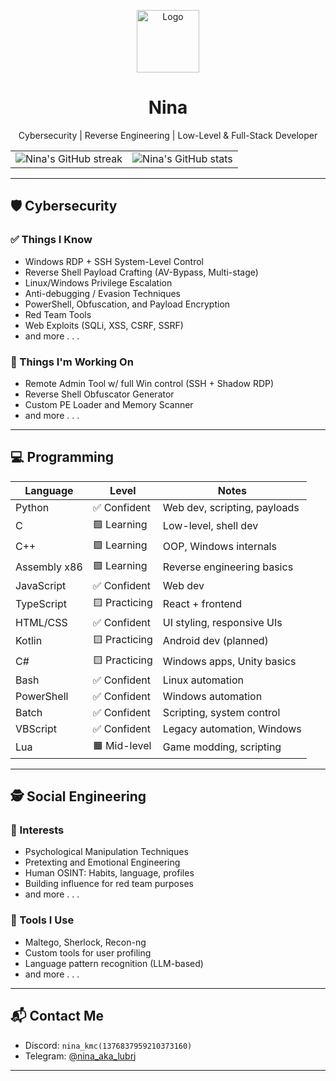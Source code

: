 <p align="center">
  <img src="https://i.imgur.com/MTpLxuC.png" alt="Logo" height="100">
</p>

<h1 align="center">Nina</h1>
<p align="center">Cybersecurity | Reverse Engineering | Low-Level & Full-Stack Developer</p>

<table align="center">
  <tr>
    <td>
      <img src="https://github-readme-streak-stats.herokuapp.com/?user=nina-atlex&theme=radical" alt="Nina's GitHub streak" />
    </td>
    <td>
      <img src="https://github-readme-stats.vercel.app/api?username=nina-atlex&show_icons=true&theme=radical&count_private=true&hide_title=true" alt="Nina's GitHub stats" />
    </td>
  </tr>
</table>

---

## 🛡️ Cybersecurity

### ✅ Things I Know
- Windows RDP + SSH System-Level Control
- Reverse Shell Payload Crafting (AV-Bypass, Multi-stage)
- Linux/Windows Privilege Escalation
- Anti-debugging / Evasion Techniques
- PowerShell, Obfuscation, and Payload Encryption
- Red Team Tools
- Web Exploits (SQLi, XSS, CSRF, SSRF)
- and more . . .

### 🔨 Things I'm Working On
- Remote Admin Tool w/ full Win control (SSH + Shadow RDP)
- Reverse Shell Obfuscator Generator
- Custom PE Loader and Memory Scanner
- and more . . .

---

## 💻 Programming

| Language     | Level         | Notes                        |
|--------------|---------------|------------------------------|
| Python       | ✅ Confident   | Web dev, scripting, payloads |
| C            | 🟩 Learning    | Low-level, shell dev         |
| C++          | 🟩 Learning    | OOP, Windows internals       |
| Assembly x86 | 🟩 Learning    | Reverse engineering basics   |
| JavaScript   | ✅ Confident   | Web dev                      |
| TypeScript   | 🟨 Practicing  | React + frontend             |
| HTML/CSS     | ✅ Confident   | UI styling, responsive UIs   |
| Kotlin       | 🟨 Practicing  | Android dev (planned)        |
| C#           | 🟨 Practicing  | Windows apps, Unity basics   |
| Bash         | ✅ Confident   | Linux automation             |
| PowerShell   | ✅ Confident   | Windows automation           |
| Batch        | ✅ Confident   | Scripting, system control    |
| VBScript     | ✅ Confident   | Legacy automation, Windows   |
| Lua          | 🟧 Mid-level   | Game modding, scripting      |

---

## 🕵️ Social Engineering

### 🧠 Interests
- Psychological Manipulation Techniques
- Pretexting and Emotional Engineering
- Human OSINT: Habits, language, profiles
- Building influence for red team purposes
- and more . . .

### 🔧 Tools I Use
- Maltego, Sherlock, Recon-ng
- Custom tools for user profiling
- Language pattern recognition (LLM-based)
- and more . . .

---

## 📬 Contact Me

- Discord: `nina_kmc(1376837959210373160)`
- Telegram: [@nina_aka_lubrj](https://t.me/nina_aka_lubrj)

---

